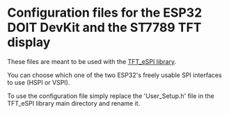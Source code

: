 # Configuration files for the ESP32 DOIT DevKit and the ST7789 TFT display

These files are meant to be used with the [TFT_eSPI library][1].

You can choose which one of the two ESP32's freely usable SPI interfaces to use (HSPI or VSPI).

To use the configuration file simply replace the 'User_Setup.h' file in the TFT_eSPI library main directory and rename it.

[1]: https://github.com/Bodmer/TFT_eSPI
